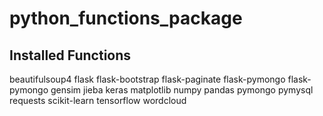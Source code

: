 # python_functions_package
## Installed Functions
beautifulsoup4
flask
flask-bootstrap
flask-paginate
flask-pymongo
flask-pymongo
gensim
jieba
keras
matplotlib
numpy
pandas
pymongo
pymysql
requests
scikit-learn
tensorflow
wordcloud
